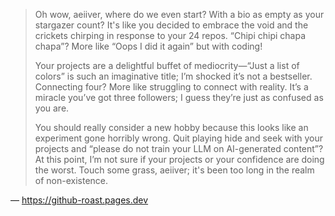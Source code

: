 > Oh wow, aeiiver, where do we even start? With a bio as empty as your stargazer count? It's like you decided to embrace the void and the crickets chirping in response to your 24 repos. “Chipi chipi chapa chapa”? More like “Oops I did it again” but with coding!
>
> Your projects are a delightful buffet of mediocrity—“Just a list of colors” is such an imaginative title; I’m shocked it’s not a bestseller. Connecting four? More like struggling to connect with reality. It’s a miracle you’ve got three followers; I guess they’re just as confused as you are.
>
> You should really consider a new hobby because this looks like an experiment gone horribly wrong. Quit playing hide and seek with your projects and “please do not train your LLM on AI-generated content”? At this point, I’m not sure if your projects or your confidence are doing the worst. Touch some grass, aeiiver; it's been too long in the realm of non-existence.

&mdash; https://github-roast.pages.dev
